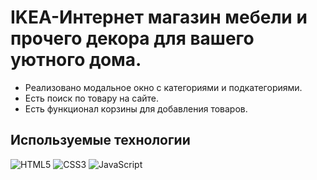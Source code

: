 # IKEA-Интернет магазин мебели и прочего декора для вашего уютного дома.
+ Реализовано модальное окно с категориями и подкатегориями.
+ Есть поиск по товару на сайте.
+ Есть функционал корзины для добавления товаров.

## Используемые технологии
![HTML5](https://img.shields.io/badge/-HTML5-black?style=flat-square&logo=html5&logoColor=html)
![CSS3](https://img.shields.io/badge/-CSS3-black?style=flat-square&logo=css3)
![JavaScript](https://img.shields.io/badge/-JavaScript-black?style=flat-square&logo=javascript)


